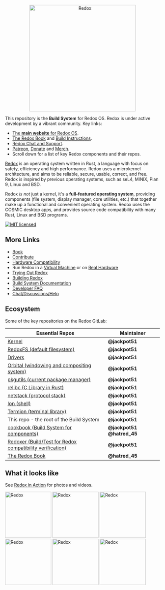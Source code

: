 <p align="center">
<img alt="Redox" width="346" src="https://gitlab.redox-os.org/redox-os/assets/raw/master/logos/redox/logo.png">
</p>

This repository is the **Build System** for Redox OS. Redox is under active development by a vibrant community. Key links:

- [The **main website** for Redox OS](https://www.redox-os.org).
- [The Redox Book](https://doc.redox-os.org/book/) and [Build Instructions](https://doc.redox-os.org/book/ch02-05-building-redox.html).
- [Redox Chat and Support](https://matrix.to/#/#redox-join:matrix.org).
- [Patreon](https://www.patreon.com/redox_os), [Donate](https://redox-os.org/donate/) and [Merch](https://redox-os.creator-spring.com/).
- Scroll down for a list of key Redox components and their repos.

[Redox](https://www.redox-os.org) is an operating system written in Rust, a language with focus on safety, efficiency and high performance. Redox uses a microkernel architecture, and aims to be reliable, secure, usable, correct, and free. Redox is inspired by previous operating systems, such as seL4, MINIX, Plan 9, Linux and BSD.

Redox _is not_ just a kernel, it's a **full-featured operating system**, providing components (file system, display manager, core utilities, etc.) that together make up a functional and convenient operating system. Redox uses the COSMIC desktop apps, and provides source code compatibility with many Rust, Linux and BSD programs.

[![MIT licensed](https://img.shields.io/badge/license-MIT-blue.svg)](./LICENSE)

## More Links

- [Book](https://doc.redox-os.org/book/)
- [Contribute](CONTRIBUTING.md)
- [Hardware Compatibility](https://doc.redox-os.org/book/ch01-09-hardware-support.html)
- Run Redox in a [Virtual Machine](https://doc.redox-os.org/book/ch02-01-running-vm.html) or on [Real Hardware](https://doc.redox-os.org/book/ch02-02-real-hardware.html)
- [Trying Out Redox](https://doc.redox-os.org/book/ch02-04-trying-out-redox.html)
- [Building Redox](https://doc.redox-os.org/book/ch02-05-building-redox.html)
- [Build System Documentation](https://doc.redox-os.org/book/ch08-06-build-system-reference.html)
- [Developer FAQ](https://doc.redox-os.org/book/ch09-07-developer-faq.html)
- [Chat/Discussions/Help](https://doc.redox-os.org/book/ch13-01-chat.html)

## Ecosystem

Some of the key repositories on the Redox GitLab:

| Essential Repos                                                                      | Maintainer
|--------------------------------------------------------------------------------------|---------------------------
| [Kernel](https://gitlab.redox-os.org/redox-os/kernel)                                | **@jackpot51**
| [RedoxFS (default filesystem)](https://gitlab.redox-os.org/redox-os/redoxfs)         | **@jackpot51**
| [Drivers](https://gitlab.redox-os.org/redox-os/drivers)                              | **@jackpot51**
| [Orbital (windowing and compositing system)](https://gitlab.redox-os.org/redox-os/orbital) | **@jackpot51**
| [pkgutils (current package manager)](https://gitlab.redox-os.org/redox-os/pkgutils)  | **@jackpot51**
| [relibc (C Library in Rust)](https://gitlab.redox-os.org/redox-os/relibc)            | **@jackpot51**
| [netstack (protocol stack)](https://gitlab.redox-os.org/redox-os/netstack)                            | **@jackpot51**
| [Ion (shell)](https://gitlab.redox-os.org/redox-os/ion)                              | **@jackpot51**
| [Termion (terminal library)](https://gitlab.redox-os.org/redox-os/termion)           | **@jackpot51**
| This repo - the root of the Build System                                             | **@jackpot51**
| [cookbook (Build System for components)](https://gitlab.redox-os.org/redox-os/cookbook) | **@jackpot51** **@hatred_45**
| [Redoxer (Build/Test for Redox compatibility verification)](https://gitlab.redox-os.org/redox-os/redoxer) | **@jackpot51**
| [The Redox Book](https://gitlab.redox-os.org/redox-os/book)                          | **@hatred_45**

## What it looks like

See [Redox in Action](https://www.redox-os.org/screens/) for photos and videos.

<img alt="Redox" height="150" src="https://gitlab.redox-os.org/redox-os/website/-/raw/master/static/img/screenshot/orbital-visual.png">
<img alt="Redox" height="150" src="https://gitlab.redox-os.org/redox-os/website/-/raw/master/static/img/screenshot/cosmic-programs.png">
<img alt="Redox" height="150" src="https://gitlab.redox-os.org/redox-os/website/-/raw/master/static/img/screenshot/cosmic-term-screenfetch.png">

<img alt="Redox" height="150" src="https://gitlab.redox-os.org/redox-os/website/-/raw/master/static/img/screenshot/cosmic-edit-redox.png">
<img alt="Redox" height="150" src="https://gitlab.redox-os.org/redox-os/website/-/raw/master/static/img/screenshot/image-viewer.png">
<img alt="Redox" height="150" src="https://gitlab.redox-os.org/redox-os/assets/raw/master/screenshots/Boot.png">

